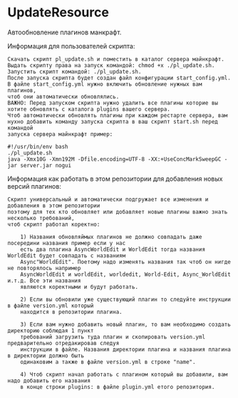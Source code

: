 # UpdateResource
Автообновление плагинов манкрафт.

Информация для пользователей скрипта:

    Скачать скрипт pl_update.sh и поместить в каталог сервера майнкрафт.
    Выдать скрипту права на запуск командой: chmod +x ./pl_update.sh.
    Запустить скрипт командой: ./pl_update.sh.
    После запуска скрипта будет создан файл конфигурации start_config.yml.
    В файле start_config.yml нужно включить обновление нужных вам плагинов,
    чтоб они автоматически обновлялись.
    ВАЖНО: Перед запуском скрипта нужно удалить все плагины которие вы 
    хотите обновлять с каталога plugins вашего сервера.
    Чтоб автоматически обновлять плагины при каждом рестарте сервера, вам
    нухно добавить команду запуска скрипта в ваш скрипт start.sh перед командой 
    запуска сервера майнкрафт пример:
    
    #!/usr/bin/env bash
    ./pl_update.sh
    java -Xmx10G -Xmn192M -Dfile.encoding=UTF-8 -XX:+UseConcMarkSweepGC -jar server.jar nogui
    
Информация как работать в этом репозитории для добавления новых версий плагинов:

    Скрипт универсальный и автоматически подгружает все изменения и добавления в этом репозитории
    поэтому для тех кто обновляет или добавляет новые плагины важно знать несколько требований,
    чтоб скрипт работал коректно:
    
		1) Названия обновляймых плагинов не должно совпадать даже посередини названия пример если у нас
		есть два плагина AsyncWorldEdit и WorldEdit тогда названия WorldEdit будет совпадать с названиям
		Async"WorldEdit". Поетому надо изменять названия так чтоб он нигде не повторялось например
		AsyncWorldEdit и worldEdit, worldedit, World-Edit, Async_WorldEdit и.т.д. Все эти названия 
		являются коректными и будут работать.
		
		2) Если вы обновили уже существующий плагин то следуйте инструкции в файле version.yml который
		находится в репозитории плагина.
		
		3) Если вам нужно добавить новый плагин, то вам необходимо создать директорию соблюдая 1 пункт
		требований загрузить туда плагин и скопировать version.yml предварительно отредакировав следуя 
		инструкции в файле. Названия директории плагина и названия плагина в директории должно быть 
		одинаковим а также в файле version.yml в строке "name".
		
		4) Чтоб скрипт начал работать с плагином который вы добавили, вам надо добавить его названия
		в конце строки plugins: в файле plugin.yml етого репозитория.
